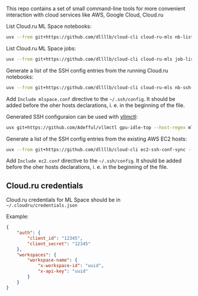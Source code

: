 This repo contains a set of small command-line tools for more convenient interaction with cloud services like AWS, Google Cloud, Cloud.ru

List Cloud.ru ML Space notebooks:
```sh
uvx --from git+https://github.com/dllllb/cloud-cli cloud-ru-mls nb-list
```

List Cloud.ru ML Space jobs:
```sh
uvx --from git+https://github.com/dllllb/cloud-cli cloud-ru-mls job-list --region SR008
```

Generate a list of the SSH config entries from the running Cloud.ru notebooks:
```sh
uvx --from git+https://github.com/dllllb/cloud-cli cloud-ru-mls nb-ssh-conf > ~/.ssh/mlspace.conf
```

Add `Include mlspace.conf` directive to the `~/.ssh/config`. It should be added before the oher hosts declarations, i. e. in the beginning of the file.

Generated SSH configuraion can be used with [vllmctl](https://github.com/Adefful/vllmctl):
```sh
uvx git+https://github.com/Adefful/vllmctl gpu-idle-top --host-regex mlspace-.+
```

Generate a list of the SSH config entries from the existing AWS EC2 hosts:
```sh
uvx --from git+https://github.com/dllllb/cloud-cli ec2-ssh-conf-sync --dump --create > ~/.ssh/ec2.conf
```
Add `Include ec2.conf` directive to the `~/.ssh/config`. It should be added before the oher hosts declarations, i. e. in the beginning of the file.

## Cloud.ru credentials

Cloud.ru credentials for ML Space should be in `~/.cloudru/credentials.json`

Example:
```json
{
    "auth": {
        "client_id": "12345",
        "client_secret": "12345"
    },
    "workspaces": {
        "workspace-name": {
            "x-workspace-id": "uuid",
            "x-api-key": "uuid"
        }
    }
}
```
